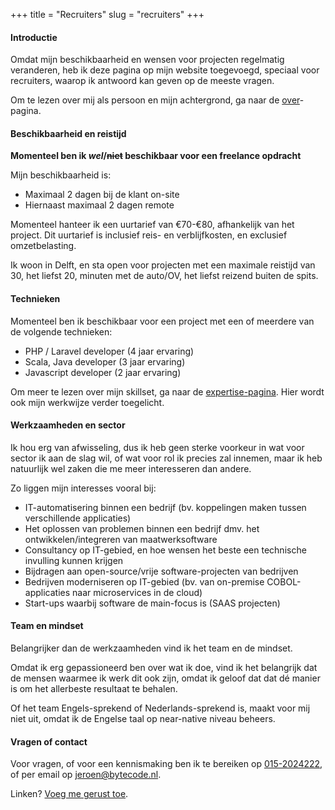 +++
title = "Recruiters"
slug = "recruiters"
+++

#### Introductie

Omdat mijn beschikbaarheid en wensen voor projecten regelmatig veranderen, heb ik deze pagina op mijn website toegevoegd, speciaal voor recruiters, waarop ik antwoord kan geven op de meeste vragen.

Om te lezen over mij als persoon en mijn achtergrond, ga naar de [over](/over)-pagina.

#### Beschikbaarheid en reistijd

**Momenteel ben ik  _wel_/~~niet~~ beschikbaar voor een freelance opdracht**

Mijn beschikbaarheid is:

* Maximaal 2 dagen bij de klant on-site
* Hiernaast maximaal 2 dagen remote

Momenteel hanteer ik een uurtarief van €70-€80, afhankelijk van het project. Dit uurtarief is inclusief reis- en verblijfkosten, en exclusief omzetbelasting.

Ik woon in Delft, en sta open voor projecten met een maximale reistijd van 30, het liefst 20, minuten met de auto/OV, het liefst reizend buiten de spits.

#### Technieken

Momenteel ben ik beschikbaar voor een project met een of meerdere van de volgende technieken:

* PHP / Laravel developer (4 jaar ervaring)
* Scala, Java developer (3 jaar ervaring)
* Javascript developer (2 jaar ervaring)

Om meer te lezen over mijn skillset, ga naar de [expertise-pagina](/expertise). Hier wordt ook mijn werkwijze verder toegelicht.

#### Werkzaamheden en sector

Ik hou erg van afwisseling, dus ik heb geen sterke voorkeur in wat voor sector ik aan de slag wil, of wat voor rol ik precies zal innemen, maar ik heb natuurlijk wel zaken die me meer interesseren dan andere.

Zo liggen mijn interesses vooral bij:

* IT-automatisering binnen een bedrijf (bv. koppelingen maken tussen verschillende applicaties)
* Het oplossen van problemen binnen een bedrijf dmv. het ontwikkelen/integreren van maatwerksoftware
* Consultancy op IT-gebied, en hoe wensen het beste een technische invulling kunnen krijgen
* Bijdragen aan open-source/vrije software-projecten van bedrijven
* Bedrijven moderniseren op IT-gebied (bv. van on-premise COBOL-applicaties naar microservices in de cloud)
* Start-ups waarbij software de main-focus is (SAAS projecten)

#### Team en mindset

Belangrijker dan de werkzaamheden vind ik het team en de mindset.

Omdat ik erg gepassioneerd ben over wat ik doe, vind ik het belangrijk dat de mensen waarmee ik werk dit ook zijn, omdat ik geloof dat dat dé manier is om het allerbeste resultaat te behalen.

Of het team Engels-sprekend of Nederlands-sprekend is, maakt voor mij niet uit, omdat ik de Engelse taal op near-native niveau beheers.

#### Vragen of contact

Voor vragen, of voor een kennismaking ben ik te bereiken op [015-2024222](callto:0152024222), of per email op [jeroen@bytecode.nl](mailto:jeroen@bytecode.nl).

Linken? [Voeg me gerust toe](https://www.linkedin.com/in/jjvansteijn/).

